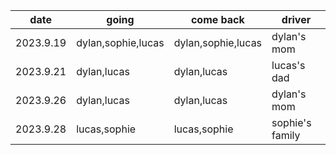 | date | going | come back | driver|
|------|-------|-----------|-------|
|2023.9.19| dylan,sophie,lucas | dylan,sophie,lucas| dylan's mom| 
|2023.9.21| dylan,lucas  | dylan,lucas  | lucas's dad|
|2023.9.26| dylan,lucas  | dylan,lucas  | dylan's mom|
|2023.9.28| lucas,sophie | lucas,sophie | sophie's family|
